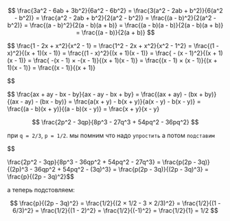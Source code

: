$$
\frac{3a^2 - 6ab + 3b^2}{6a^2 - 6b^2}
= \frac{3(a^2 - 2ab + b^2)}{6(a^2 - b^2)}
= \frac{a^2 - 2ab + b^2}{2(a^2 - b^2)}
= \frac{(a - b)^2}{2(a^2 - b^2)}
= \frac{(a - b)^2}{2(a - b)(a + b)}
= \frac{(a - b)(a - b)}{2(a - b)(a + b)}
= \frac{(a - b)}{2(a + b)}
$$

$$
\frac{1 - 2x + x^2}{x^2 - 1}
= \frac{1^2 - 2x + x^2}{x^2 - 1^2}
= \frac{(1 - x)^2}{(x + 1)(x - 1)}
= \frac{(1 - x)^2}{(x + 1)(x - 1)}
= \frac{ - (x - 1)^2}{(x + 1)(x - 1)}
= \frac{ -(x - 1) × -(x - 1)}{(x + 1)(x - 1)}
= \frac{(x - 1) × (x - 1)}{(x + 1)(x - 1)}
= \frac{(x - 1)}{(x + 1)}


$$

$$
\frac{ax + ay - bx - by}{ax - ay - bx + by}
= \frac{(ax + ay) - (bx + by)}{(ax - ay) - (bx - by)}
= \frac{a(x + y) - b(x + y)}{a(x - y) - b(x - y)}
= \frac{(a - b)(x + y)}{(a - b)(x - y)}
= \frac{x + y}{x - y}


$$ \frac{2p^2 - 3qp}{8p^3 - 27q^3 + 54pq^2 - 36pq^2} $$

при `q = 2/3`, `p = 1/2`. мы помним что надо `упростить` а потом `подставим`


$$

\frac{2p^2 - 3qp}{8p^3 - 36qp^2 + 54pq^2 - 27q^3}
= \frac{p(2p - 3q)}{(2p)^3 - 36qp^2 + 54pq^2 - (3q)^3}
= \frac{p(2p - 3q)}{(2p - 3q)^3}
= \frac{p}{(2p - 3q)^2}$$

а теперь подстовляем:

$$ \frac{p}{(2p - 3q)^2} = \frac{1/2}{(2 × 1/2 - 3 × 2/3)^2} = \frac{1/2}{(1 - 6/3)^2} = \frac{1/2}{(1 - 2)^2} = \frac{1/2}{(-1)^2} = \frac{1/2}{1} = 1/2 $$
